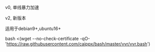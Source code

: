 v0, 单线暴力加速

v2,  新版本 

适用于debian9+,ubuntu16+

bash <(wget --no-check-certificate -qO- 'https://raw.githubusercontent.com/caippx/bash/master/vvr/vvr.bash')
